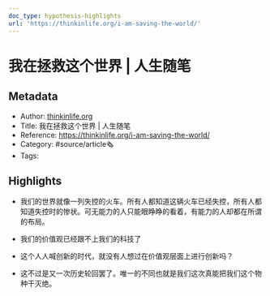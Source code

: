 ```yaml
---
doc_type: hypothesis-highlights
url: 'https://thinkinlife.org/i-am-saving-the-world/'
---
```

# 我在拯救这个世界 | 人生随笔
## Metadata
- Author: [thinkinlife.org]()
- Title: 我在拯救这个世界 | 人生随笔
- Reference: https://thinkinlife.org/i-am-saving-the-world/
- Category: #source/article🗞
- Tags:
## Highlights
- 我们的世界就像一列失控的火车。所有人都知道这辆火车已经失控，所有人都知道失控时的惨状。可无能力的人只能眼睁睁的看着，有能力的人却都在所谓的布局。

- 我们的价值观已经跟不上我们的科技了

- 这个人人喊创新的时代，就没有人想过在价值观层面上进行创新吗？

- 这不过是又一次历史轮回罢了。唯一的不同也就是我们这次真能把我们这个物种干灭绝。

